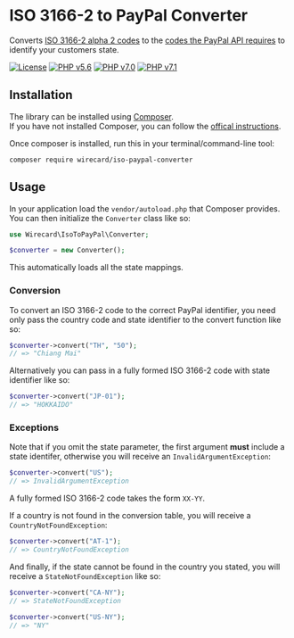 # ISO 3166-2 to PayPal Converter

Converts [ISO 3166-2 alpha 2 codes](https://en.wikipedia.org/wiki/ISO_3166-2) to the [codes the PayPal API requires](https://developer.paypal.com/docs/classic/api/state_codes/) to identify your customers state.

[![License](https://img.shields.io/badge/license-GPLv3-blue.svg)](https://github.com/wirecard/iso-paypal-converter/blob/master/LICENSE)
[![PHP v5.6](https://img.shields.io/badge/php-v5.6-yellow.svg)](http://www.php.net)
[![PHP v7.0](https://img.shields.io/badge/php-v7.0-yellow.svg)](http://www.php.net)
[![PHP v7.1](https://img.shields.io/badge/php-v7.1-yellow.svg)](http://www.php.net)

## Installation

The library can be installed using [Composer](https://getcomposer.org/download/).  
If you have not installed Composer, you can follow the [offical instructions](https://getcomposer.org/doc/00-intro.md).

Once composer is installed, run this in your terminal/command-line tool:

`composer require wirecard/iso-paypal-converter`

## Usage

In your application load the `vendor/autoload.php` that Composer provides.   
You can then initialize the `Converter` class like so:

```php
use Wirecard\IsoToPayPal\Converter;

$converter = new Converter();
```

This automatically loads all the state mappings.

### Conversion

To convert an ISO 3166-2 code to the correct PayPal identifier, you need only pass the country code
and state identifier to the convert function like so: 

```php
$converter->convert("TH", "50");
// => "Chiang Mai"
```

Alternatively you can pass in a fully formed ISO 3166-2 code with state identifier like so:

```php
$converter->convert("JP-01");
// => "HOKKAIDO"
```

### Exceptions

Note that if you omit the state parameter, the first argument **must** include a state identifer,
otherwise you will receive an `InvalidArgumentException`:

```php
$converter->convert("US");
// => InvalidArgumentException
```

A fully formed ISO 3166-2 code takes the form `XX-YY`.

If a country is not found in the conversion table, you will receive a `CountryNotFoundException`:

```php
$converter->convert("AT-1");
// => CountryNotFoundException
```

And finally, if the state cannot be found in the country you stated, you will receive 
a `StateNotFoundException` like so:

```php
$converter->convert("CA-NY");
// => StateNotFoundException

$converter->convert("US-NY");
// => "NY"
```